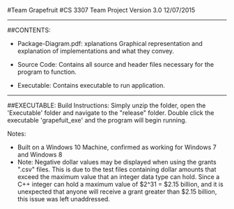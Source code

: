#Team Grapefruit
#CS 3307 Team Project Version 3.0 12/07/2015

-------------------------------------------

##CONTENTS:
 - Package-Diagram.pdf: xplanations Graphical representation and explanation of implementations and what they convey. 
 
 - Source Code: Contains all source and header files necessary for the program to function.

 - Executable: Contains executable to run application.

-------------------------------------------

##EXECUTABLE:
Build Instructions:
  Simply unzip the folder, open the 'Executable' folder and navigate to the "release" folder. Double click the executable 'grapefuit_exe' and the program will begin running. 
  
Notes:
 - Built on a Windows 10 Machine, confirmed as working for Windows 7 and Windows 8
 - Note: Negative dollar values may be displayed when using the grants ".csv" files. This is due to the test files containing dollar amounts that exceed the maximum value that an integer data type can hold. Since a C++ integer can hold a maximum value of $2^31 = $2.15 billion, and it is unexpected that anyone will receive a grant greater than $2.15 billion, this issue was left unaddressed.

